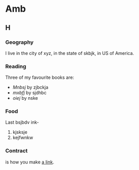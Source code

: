 # Amb

## H

### Geography

I live in the city of xyz, in the state of skbjk, in US
of America.

### Reading

Three of my favourite books are:
- *Mnbsj* by zjbckja
- *mxbfj* by sjdhbc
- *oiej* by nske

### Food
Last bsjbdv ink-
1. kjsksje
2. kejfwnkw

### Contract
 is how you make [a link](https://www.wikipedia.org/).



